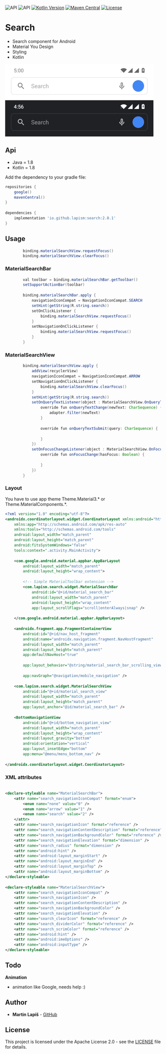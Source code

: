 ![API](https://img.shields.io/badge/minSdk-21-brightgreen.svg?style=flat)
![API](https://img.shields.io/badge/targetSdk-33-brightgreen.svg?style=flat)
[![Kotlin Version](https://img.shields.io/badge/Kotlin-blue.svg)](https://kotlinlang.org)
[![Maven Central](https://img.shields.io/maven-central/v/io.github.lapism/search)](https://s01.oss.sonatype.org/content/repositories/releases/io/github/lapism/search)
[![License](https://img.shields.io/badge/License-Apache%202.0-blue.svg)](https://opensource.org/licenses/Apache-2.0)

# Search

 - Search component for Android
 - Material You Design
 - Styling
 - Kotlin

![Search](https://github.com/lapism/Search/blob/master/images/search.png)

## Api
 - Java = 1.8
 - Kotlin = 1.8

Add the dependency to your gradle file:

```groovy
repositories {
    google()
    mavenCentral()
}

dependencies {
    implementation 'io.github.lapism:search:2.0.1'
}
```

## Usage

```java
        binding.materialSearchView.requestFocus()
        binding.materialSearchView.clearFocus()
```

### MaterialSearchBar

```java
        val toolbar = binding.materialSearchBar.getToolbar()
        setSupportActionBar(toolbar)

        binding.materialSearchBar.apply {
            navigationIconCompat = NavigationIconCompat.SEARCH
            setHint(getString(R.string.search))
            setOnClickListener {
                binding.materialSearchView.requestFocus()
            }
            setNavigationOnClickListener {
                binding.materialSearchView.requestFocus()
            }
        }
```

### MaterialSearchView

```java
        binding.materialSearchView.apply {
            addView(recyclerView)
            navigationIconCompat = NavigationIconCompat.ARROW
            setNavigationOnClickListener {
                binding.materialSearchView.clearFocus()
            }
            setHint(getString(R.string.search))
            setOnQueryTextListener(object : MaterialSearchView.OnQueryTextListener {
                override fun onQueryTextChange(newText: CharSequence) {
                    adapter.filter(newText)
                }

                override fun onQueryTextSubmit(query: CharSequence) {

                }
            })
            setOnFocusChangeListener(object : MaterialSearchView.OnFocusChangeListener {
                override fun onFocusChange(hasFocus: Boolean) {

                }
            })
        }
```

### Layout

You have to use app theme Theme.Material3.* or Theme.MaterialComponents.*.

```xml
<?xml version="1.0" encoding="utf-8"?>
<androidx.coordinatorlayout.widget.CoordinatorLayout xmlns:android="http://schemas.android.com/apk/res/android"
    xmlns:app="http://schemas.android.com/apk/res-auto"
    xmlns:tools="http://schemas.android.com/tools"
    android:layout_width="match_parent"
    android:layout_height="match_parent"
    android:fitsSystemWindows="false"
    tools:context=".activity.MainActivity">

    <com.google.android.material.appbar.AppBarLayout
        android:layout_width="match_parent"
        android:layout_height="wrap_content">

        <!-- Simple MaterialToolbar extension -->
        <com.lapism.search.widget.MaterialSearchBar
            android:id="@+id/material_search_bar"
            android:layout_width="match_parent"
            android:layout_height="wrap_content"
            app:layout_scrollFlags="scroll|enterAlways|snap" />

    </com.google.android.material.appbar.AppBarLayout>

    <androidx.fragment.app.FragmentContainerView
        android:id="@+id/nav_host_fragment"
        android:name="androidx.navigation.fragment.NavHostFragment"
        android:layout_width="match_parent"
        android:layout_height="match_parent"
        app:defaultNavHost="true"

        app:layout_behavior="@string/material_search_bar_scrolling_view_behavior"

        app:navGraph="@navigation/mobile_navigation" />

    <com.lapism.search.widget.MaterialSearchView
        android:id="@+id/material_search_view"
        android:layout_width="match_parent"
        android:layout_height="match_parent"
        app:layout_anchor="@id/material_search_bar" />

    <BottomNavigationView
        android:id="@+id/bottom_navigation_view"
        android:layout_width="match_parent"
        android:layout_height="wrap_content"
        android:layout_gravity="bottom"
        android:orientation="vertical"
        app:layout_insetEdge="bottom"
        app:menu="@menu/menu_bottom_nav" />

</androidx.coordinatorlayout.widget.CoordinatorLayout>
```

### XML attributes

```xml

<declare-styleable name="MaterialSearchBar">
    <attr name="search_navigationIconCompat" format="enum">
        <enum name="none" value="0" />
        <enum name="arrow" value="1" />
        <enum name="search" value="2" />
    </attr>
    <attr name="search_navigationIcon" format="reference" />
    <attr name="search_navigationContentDescription" format="reference" />
    <attr name="search_navigationBackgroundColor" format="reference" />
    <attr name="search_navigationElevation" format="dimension" />
    <attr name="search_radius" format="dimension" />
    <attr name="android:hint" />
    <attr name="android:layout_marginStart" />
    <attr name="android:layout_marginEnd" />
    <attr name="android:layout_marginTop" />
    <attr name="android:layout_marginBottom" />
</declare-styleable>

<declare-styleable name="MaterialSearchView">
    <attr name="search_navigationIconCompat" />
    <attr name="search_navigationIcon" />
    <attr name="search_navigationContentDescription" />
    <attr name="search_navigationBackgroundColor" />
    <attr name="search_navigationElevation" />
    <attr name="search_clearIcon" format="reference" />
    <attr name="search_dividerColor" format="reference" />
    <attr name="search_scrimColor" format="reference" />
    <attr name="android:hint" />
    <attr name="android:imeOptions" />
    <attr name="android:inputType" />
</declare-styleable>
```

## Todo

**Animation**

- animation like Google, needs help :)

## Author

* **Martin Lapiš** - [GitHub](https://github.com/lapism)

## License

This project is licensed under the Apache License 2.0 - see the [LICENSE](https://github.com/lapism/Search/blob/searchview/LICENSE) file for details.
